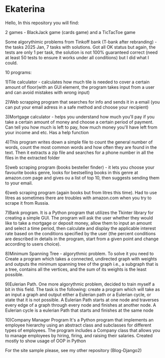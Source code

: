 # Ekaterina

Hello,
In this repository you will find: 

  2 games - BlackJack game (cards game) and a TicTacToe game

  Some algorythimic problems from Tinkoff bank (T-bank after rebranding) - the tasks 2025 Jan, 7 tasks with solutions. Got all OK status but again, the tests are only 1 per task, the solution is not 100% guaranteed correct (need at least 50 tests to ensure it works under all conditions) but I did what I could. 
  
  10 programs:

  1)Tile calculator - calculates how much tile is needed to cover a certain amount of floor(with an GUI element, 
  the program takes input from a user and can avoid mistakes with wrong input)
  
  2)Web scrapping program that searches for info and sends it in a email (you can put your email adress in a safe method and choose your recipient)
  
  3)Mortgage calculator - helps you understand how much you'll pay if you take a certain amount of money and choose a certain period of payment. 
  Can tell you how much is left to pay, how much money you'll have left from your income and etc. Has a help function
  
  4)This program writes down a simple file to count the general number of words, count the most common words and how often they are found in the text. 
  Then it extracts a zip file and searches for a phone number in all the files in the extracted folder

  5)web scraping program (books besteller finder) - it lets you choose your favourite books genre, looks for bestselling books in this genre at amazon.com page and gives ou a list of top 10, then suggests sending them to your email.

  6)web scraping program (again books but from litres this time). Had to use litres as sometimes there are troubles with amazon.com when you try to scrape it from Russia.

  7)Bank program. It is a Python program that utilizes the Tkinter library for creating a simple GUI. The program will ask the user whether they would like to take a mortgage or deposit money, allow them to input an amount and select a time period, then calculate and display the applicable interest rate based on the conditions specified by the user (the percent conditions are described in details in the program, start from a given point and change according to users choice).

 8)Minimum Spanning Tree - algorythmic problem. To solve it you need to Create a program which takes a connected, undirected graph with weights and outputs the minimum spanning tree of the graph i.e., a subgraph that is a tree, contains all the vertices, and the sum of its weights is the least possible.

 9)Eulerian Path. One more algorythmic problem, decided to train myself a bit in this field. The task is the following: create a program which will take as an input a graph and output either a Eulerian path or a Eulerian cycle, or state that it is not possible. A Eulerian Path starts at one node and traverses every edge of a graph through every node and finishes at another node. A Eulerian cycle is a eulerian Path that starts and finishes at the same node 

 10)Company Manager Program 
It's a Python program that implements an employee hierarchy using an abstract class and subclasses for different types of employees. The program includes a Company class that allows you to manage employees by hiring, firing, and raising their salaries. Created mostly to show usage of OOP in Python


For the site sample please, see my other repository (Blog-Django2)

